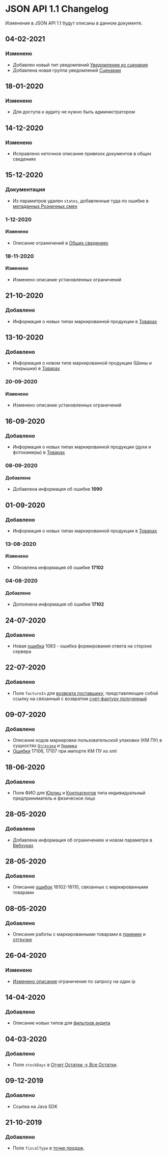 # JSON API 1.1 Changelog
Изменения в JSON API 1.1 будут описаны в данном документе.

## 04-02-2021
### Изменено
- Добавлен новый тип уведомлений [Уведомление из сценария](https://dev.moysklad.ru/doc/api/remap/1.1/#уведомления)
- Добавлена новая группа уведомлений [Сценарии](https://dev.moysklad.ru/doc/api/remap/1.1/#настройки-уведомлений)

## 18-01-2020
### Изменено
- Для доступа к аудиту не нужно быть администратором

## 14-12-2020
### Изменено
- Исправлено неточное описание привязок документов в общих сведениях

## 15-12-2020
### Документация
- Из параметров удален `states`, добавленные туда по ошибке в [метаданных Розничных смен](https://dev.moysklad.ru/doc/api/remap/1.1/#%D0%B4%D0%BE%D0%BA%D1%83%D0%BC%D0%B5%D0%BD%D1%82-%D1%80%D0%BE%D0%B7%D0%BD%D0%B8%D1%87%D0%BD%D0%B0%D1%8F-%D1%81%D0%BC%D0%B5%D0%BD%D0%B0-%D0%BC%D0%B5%D1%82%D0%B0%D0%B4%D0%B0%D0%BD%D0%BD%D1%8B%D0%B5-%D1%80%D0%BE%D0%B7%D0%BD%D0%B8%D1%87%D0%BD%D1%8B%D1%85-%D1%81%D0%BC%D0%B5%D0%BD-get)

### 1-12-2020
#### Изменено
- Описание ограничений в [Общих сведениях](https://dev.moysklad.ru/doc/api/remap/1.1)

### 18-11-2020
#### Изменено
- Изменено описание установленных ограничений

## 21-10-2020
### Добавлено
- Информация о новых типах маркированной продукции в [Товарах](https://dev.moysklad.ru/doc/api/remap/1.1/#%D1%82%D0%BE%D0%B2%D0%B0%D1%80-%D1%82%D0%BE%D0%B2%D0%B0%D1%80%D1%8B)

## 13-10-2020
### Добавлено
- Информация о новом типе маркированной продукции (Шины и покрышки) в [Товарах](https://dev.moysklad.ru/doc/api/remap/1.1/#%D1%82%D0%BE%D0%B2%D0%B0%D1%80-%D1%82%D0%BE%D0%B2%D0%B0%D1%80%D1%8B)

### 20-09-2020
#### Изменено
- Изменено описание установленных ограничений

## 16-09-2020
### Добавлено
- Информация о новых типах маркированной продукции (духи и фотокамеры) в [Товарах](https://dev.moysklad.ru/doc/api/remap/1.1/#%D1%82%D0%BE%D0%B2%D0%B0%D1%80-%D1%82%D0%BE%D0%B2%D0%B0%D1%80%D1%8B)

### 08-09-2020
#### Добавлено
- Добавлена информация об ошибке **1090**

## 01-09-2020
### Добавлено
- Информация о новых типах маркированной продукции в [Товарах](https://dev.moysklad.ru/doc/api/remap/1.1/#%D1%82%D0%BE%D0%B2%D0%B0%D1%80-%D1%82%D0%BE%D0%B2%D0%B0%D1%80%D1%8B)

### 13-08-2020
#### Изменено
- Обновлена информация об ошибке **17102**

### 04-08-2020
#### Добавлено
- Дополнена информация об ошибке **17102**

## 24-07-2020
### Добавлено
 - Новая [ошибка](https://dev.moysklad.ru/doc/api/remap/1.1/#header-%D0%BE%D0%B1%D1%80%D0%B0%D0%B1%D0%BE%D1%82%D0%BA%D0%B0-%D0%BE%D1%88%D0%B8%D0%B1%D0%BE%D0%BA) 1083 - ошибка формирования ответа на стороне сервера

## 22-07-2020
### Добавлено
 - Поле `factureIn` для [возврата поставщику](https://dev.moysklad.ru/doc/api/remap/1.1/#%D0%B4%D0%BE%D0%BA%D1%83%D0%BC%D0%B5%D0%BD%D1%82-%D0%B2%D0%BE%D0%B7%D0%B2%D1%80%D0%B0%D1%82-%D0%BF%D0%BE%D1%81%D1%82%D0%B0%D0%B2%D1%89%D0%B8%D0%BA%D1%83), представляющее собой ссылку на связанный с возвратом [счет-фактуру полученный](https://dev.moysklad.ru/doc/api/remap/1.1/#%D0%B4%D0%BE%D0%BA%D1%83%D0%BC%D0%B5%D0%BD%D1%82-%D1%81%D1%87%D0%B5%D1%82-%D1%84%D0%B0%D0%BA%D1%82%D1%83%D1%80%D0%B0-%D0%BF%D0%BE%D0%BB%D1%83%D1%87%D0%B5%D0%BD%D0%BD%D1%8B%D0%B9)

## 09-07-2020
### Добавлено
 - Описание кодов маркировки пользовательской упаковки (КМ ПУ) в сущностях [`Отгрузка`](https://dev.moysklad.ru/doc/api/remap/1.1/#%D0%B4%D0%BE%D0%BA%D1%83%D0%BC%D0%B5%D0%BD%D1%82-%D0%BE%D1%82%D0%B3%D1%80%D1%83%D0%B7%D0%BA%D0%B0) и [`Приемка`](https://dev.moysklad.ru/doc/api/remap/1.1/#%D0%B4%D0%BE%D0%BA%D1%83%D0%BC%D0%B5%D0%BD%D1%82-%D0%BF%D1%80%D0%B8%D1%91%D0%BC%D0%BA%D0%B0)
 - [Ошибки](https://dev.moysklad.ru/doc/api/remap/1.1/#header-%D0%BE%D0%B1%D1%80%D0%B0%D0%B1%D0%BE%D1%82%D0%BA%D0%B0-%D0%BE%D1%88%D0%B8%D0%B1%D0%BE%D0%BA) 17106, 17107 при импорте КМ ПУ из xml  

## 18-06-2020
### Добавлено
 - Поля ФИО для [Юрлиц](https://dev.moysklad.ru/doc/api/remap/1.1/#%D1%8E%D1%80%D0%BB%D0%B8%D1%86%D0%BE) и [Контрагентов](https://dev.moysklad.ru/doc/api/remap/1.1/#%D0%BA%D0%BE%D0%BD%D1%82%D1%80%D0%B0%D0%B3%D0%B5%D0%BD%D1%82) типа индивидуальный предприниматель и физическое лицо

## 28-05-2020
### Добавлено
 - Добавлена информация об ограничениях и новом параметре в [Вебхуках](https://dev.moysklad.ru/doc/api/remap/1.1/#%D0%B2%D0%B5%D0%B1-%D1%85%D1%83%D0%BA%D0%B8)

## 28-05-2020
### Добавлено
 - Описание [ошибок](https://dev.moysklad.ru/doc/api/remap/1.1/#header-%D0%BE%D0%B1%D1%80%D0%B0%D0%B1%D0%BE%D1%82%D0%BA%D0%B0-%D0%BE%D1%88%D0%B8%D0%B1%D0%BE%D0%BA) 16102-16110, связанных с маркированными товарами

## 08-05-2020
### Добавлено
 - Описание работы с маркированными товарами в [приемке](https://dev.moysklad.ru/doc/api/remap/1.1/#%D0%B4%D0%BE%D0%BA%D1%83%D0%BC%D0%B5%D0%BD%D1%82-%D0%BF%D1%80%D0%B8%D1%91%D0%BC%D0%BA%D0%B0) и [отгрузке](https://dev.moysklad.ru/doc/api/remap/1.1/#%D0%B4%D0%BE%D0%BA%D1%83%D0%BC%D0%B5%D0%BD%D1%82-%D0%BE%D1%82%D0%B3%D1%80%D1%83%D0%B7%D0%BA%D0%B0)

## 26-04-2020
### Изменено
 - [Изменено описание](https://dev.moysklad.ru/doc/api/remap/1.1/#header-%D0%BE%D0%B3%D1%80%D0%B0%D0%BD%D0%B8%D1%87%D0%B5%D0%BD%D0%B8%D1%8F) ограничения по запросу на один ip

## 14-04-2020
### Добавлено
 - Описание новых типов для [фильтров аудита](https://dev.moysklad.ru/doc/api/remap/1.1/#header-%D0%BE%D0%B3%D1%80%D0%B0%D0%BD%D0%B8%D1%87%D0%B5%D0%BD%D0%B8%D1%8F)

## 04-03-2020
### Добавлено
- Поле `stockDays` в [Отчет Остатки -> Все Остатки](https://dev.moysklad.ru/doc/api/remap/1.1/#%D0%BE%D1%82%D1%87%D1%91%D1%82-%D0%BE%D1%81%D1%82%D0%B0%D1%82%D0%BA%D0%B8-%D0%B2%D1%81%D0%B5-%D0%BE%D1%81%D1%82%D0%B0%D1%82%D0%BA%D0%B8).

## 09-12-2019
### Добавлено
- Ссылка на Java SDK

## 21-10-2019
### Добавлено
 - Поле `fiscalType` в [точке продаж](https://dev.moysklad.ru/doc/api/remap/1.1/#%D1%82%D0%BE%D1%87%D0%BA%D0%B0-%D0%BF%D1%80%D0%BE%D0%B4%D0%B0%D0%B6).
